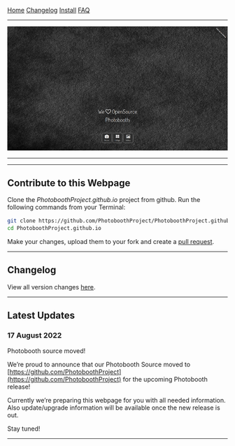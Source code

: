 

<a href="https://photoboothproject.github.io" class="button hidden">Home</a>
<a href="https://photoboothproject.github.io/Changelog" class="button hidden">Changelog</a>
<a href="https://photoboothproject.github.io/INSTALL" class="button hidden">Install</a>
<a href="https://photoboothproject.github.io/FAQ_MENU" class="button hidden">FAQ</a>

---

![](resources/img/start.png)

---



---
## Contribute to this Webpage
Clone the _PhotoboothProject.github.io_ project from github. Run the following commands from your Terminal:

```sh
git clone https://github.com/PhotoboothProject/PhotoboothProject.github.io.git
cd PhotoboothProject.github.io
```

Make your changes, upload them to your fork and create a [pull request](https://github.com/PhotoboothProject/PhotoboothProject.github.io/pulls).

---

## Changelog
View all version changes [here](Changelog).

---

## Latest Updates
### 17 August 2022
Photobooth source moved!

We’re proud to announce that our Photobooth Source moved to [https://github.com/PhotoboothProject](https://github.com/PhotoboothProject) for the upcoming Photobooth release!

Currently we’re preparing this webpage for you with all needed information. Also update/upgrade information will be available once the new release is out.

Stay tuned!

---

